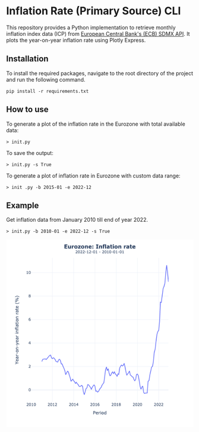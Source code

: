 # Inflation Rate (Primary Source) CLI

This repository provides a Python implementation to retrieve monthly inflation index data (ICP) from [European Central Bank's (ECB) SDMX API](https://sdw-wsrest.ecb.europa.eu/help/).
It plots the year-on-year inflation rate using Plotly Express.

## Installation

To install the required packages, navigate to the root directory of the project and run the following command.

```
pip install -r requirements.txt
```



## How to use

To generate a plot of the inflation rate in the Eurozone with total available data:

```
> init.py
```

To save the output:

```
> init.py -s True
```

To generate a plot of inflation rate in Eurozone with custom data range:

```
> init .py -b 2015-01 -e 2022-12
```

## Example

Get inflation data from January 2010 till end of year 2022.

```
> init.py -b 2010-01 -e 2022-12 -s True
```

![HICP_Eurozone_2022-12-01-2010-01-01](HICP_Eurozone_2022-12-01-2010-01-01.png)